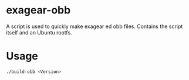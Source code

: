 # exagear-obb
A script is used to quickly make exagear ed obb files.  Contains the script itself and an Ubuntu rootfs.
# Usage
```sh
./build-obb <Version>
```
